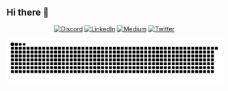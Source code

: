 ## Hi there 👋

<div align="center">

[![Discord](https://img.shields.io/badge/Discord-%237289DA.svg?logo=discord&logoColor=white)](https://discord.com/invite/W3Acq8acCv) 
[![LinkedIn](https://img.shields.io/badge/LinkedIn-%230077B5.svg?logo=linkedin&logoColor=white)](https://www.linkedin.com/in/anandkumarrai21/)
[![Medium](https://img.shields.io/badge/Medium-12100E?logo=medium&logoColor=white)](https://medium.com/@anandkumarrai20) 
[![Twitter](https://img.shields.io/badge/Twitter-%231DA1F2.svg?logo=Twitter&logoColor=white)](https://x.com/ANANDKUMARRAI51)


![𝙶𝚒𝚝𝚑𝚞𝚋 𝙲𝚘𝚗𝚝𝚛𝚒𝚋𝚞𝚝𝚒𝚘𝚗 𝙶𝚛𝚊𝚙𝚑](/contributiongrid.svg)
    
<br/>
<!--
**anandkumarrai02/anandkumarrai02** is a ✨ _special_ ✨ repository because its `README.md` (this file) appears on your GitHub profile.

Here are some ideas to get you started:

- 🔭 I’m currently working on ...
- 🌱 I’m currently learning ...
- 👯 I’m looking to collaborate on ...
- 🤔 I’m looking for help with ...
- 💬 Ask me about ...
- 📫 How to reach me: ...
- 😄 Pronouns: ...
- ⚡ Fun fact: ...
-->
